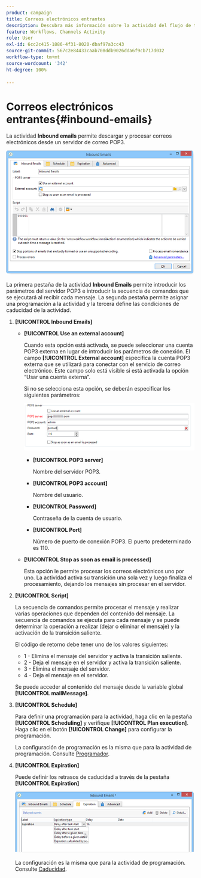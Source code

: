```yaml
---
product: campaign
title: Correos electrónicos entrantes
description: Descubra más información sobre la actividad del flujo de trabajo Correos electrónicos entrantes
feature: Workflows, Channels Activity
role: User
exl-id: 6cc2c415-1886-4f31-8020-dbaf97a3cc43
source-git-commit: 567c2e84433caab708ddb9026dda6f9cb717d032
workflow-type: tm+mt
source-wordcount: '342'
ht-degree: 100%

---
```


# Correos electrónicos entrantes{#inbound-emails}



La actividad **Inbound emails** permite descargar y procesar correos electrónicos desde un servidor de correo POP3.

![](assets/email_rec_edit_1.png)

La primera pestaña de la actividad **Inbound Emails** permite introducir los parámetros del servidor POP3 e introducir la secuencia de comandos que se ejecutará al recibir cada mensaje. La segunda pestaña permite asignar una programación a la actividad y la tercera define las condiciones de caducidad de la actividad.

1. **[!UICONTROL Inbound Emails]**

   * **[!UICONTROL Use an external account]**

     Cuando esta opción está activada, se puede seleccionar una cuenta POP3 externa en lugar de introducir los parámetros de conexión. El campo **[!UICONTROL External account]** especifica la cuenta POP3 externa que se utilizará para conectar con el servicio de correo electrónico. Este campo solo está visible si está activada la opción “Usar una cuenta externa”.

     Si no se selecciona esta opción, se deberán especificar los siguientes parámetros:

     ![](assets/email_rec_edit_1b.png)

      * **[!UICONTROL POP3 server]**

        Nombre del servidor POP3.

      * **[!UICONTROL POP3 account]**

        Nombre del usuario.

      * **[!UICONTROL Password]**

        Contraseña de la cuenta de usuario.

      * **[!UICONTROL Port]**

        Número de puerto de conexión POP3. El puerto predeterminado es 110.

   * **[!UICONTROL Stop as soon as email is processed]**

     Esta opción le permite procesar los correos electrónicos uno por uno. La actividad activa su transición una sola vez y luego finaliza el procesamiento, dejando los mensajes sin procesar en el servidor.

1. **[!UICONTROL Script]**

   La secuencia de comandos permite procesar el mensaje y realizar varias operaciones que dependen del contenido del mensaje. La secuencia de comandos se ejecuta para cada mensaje y se puede determinar la operación a realizar (dejar o eliminar el mensaje) y la activación de la transición saliente.

   El código de retorno debe tener uno de los valores siguientes:

   * 1 - Elimina el mensaje del servidor y activa la transición saliente.
   * 2 - Deja el mensaje en el servidor y activa la transición saliente.
   * 3 - Elimina el mensaje del servidor.
   * 4 - Deja el mensaje en el servidor.

   Se puede acceder al contenido del mensaje desde la variable global **[!UICONTROL mailMessage]**.

1. **[!UICONTROL Schedule]**

   Para definir una programación para la actividad, haga clic en la pestaña **[!UICONTROL Scheduling]** y verifique **[!UICONTROL Plan execution]**. Haga clic en el botón **[!UICONTROL Change]** para configurar la programación.

   La configuración de programación es la misma que para la actividad de programación. Consulte [Programador](scheduler.md).

1. **[!UICONTROL Expiration]**

   Puede definir los retrasos de caducidad a través de la pestaña **[!UICONTROL Expiration]**

   ![](assets/email_rec_edit_3.png)

   La configuración es la misma que para la actividad de programación. Consulte [Caducidad](define-approvals.md).
